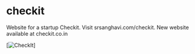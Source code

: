 # checkit
Website for a startup Checkit. Visit srsanghavi.com/checkit. New website available at checkit.co.in

[![CheckIt](http://srsanghavi.com/img/home_brand.png)]
